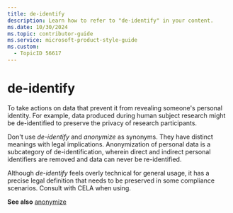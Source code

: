 ```yaml
---
title: de-identify
description: Learn how to refer to "de-identify" in your content.
ms.date: 10/30/2024
ms.topic: contributor-guide
ms.service: microsoft-product-style-guide
ms.custom:
  - TopicID 56617
---
```



# de-identify

To take actions on data that prevent it from revealing someone's personal identity. For example, data produced during human subject research might be de-identified to preserve the privacy of research participants.

Don't use *de-identify* and *anonymize* as synonyms. They have distinct meanings with legal implications. Anonymization of personal data is a subcategory of de-identification, wherein direct and indirect personal identifiers are removed and data can never be re-identified.​

Although *de-identify* feels overly technical for general usage, it has a precise legal definition that needs to be preserved in some compliance scenarios. Consult with CELA when using.

**See also** [anonymize](~\a_z_names_terms\a\anonymize.md)

